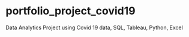 # portfolio_project_covid19
Data Analytics Project using Covid 19 data, SQL, Tableau, Python, Excel
